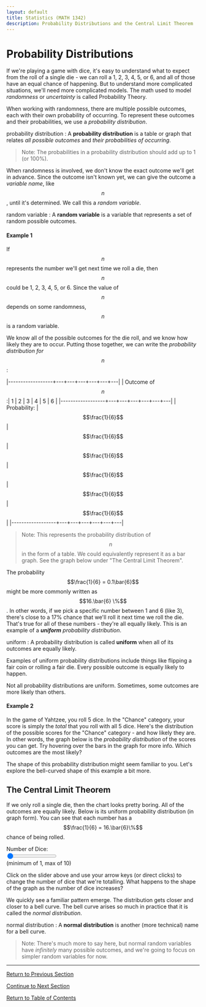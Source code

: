 ```yaml
---
layout: default
title: Statistics (MATH 1342)
description: Probability Distributions and the Central Limit Theorem
---
```


Probability Distributions
===

If we're playing a game with dice, it's easy to understand what to expect from the roll of a single die - we can roll a 1, 2, 3, 4, 5, or 6, and all of those have an equal chance of happening.  But to understand more complicated situations, we'll need more complicated models.  The math used to model *randomness* or *uncertainty* is called Probability Theory.

When working with randomness, there are multiple possible outcomes, each with their own probability of occurring.  To represent these outcomes and their probabilities, we use a *probability distribution*.

probability distribution
: A **probability distribution**  is a table or graph that relates *all possible outcomes* and *their probabilities of occurring*.

> Note: The probabilities in a probability distribution should add up to 1 (or 100%).

When randomness is involved, we don't know the exact outcome we'll get in advance.  Since the outcome isn't known yet, we can give the outcome a *variable name*, like $$n$$, until it's determined.  We call this a *random variable*.

random variable
: A **random variable** is a variable that represents a set of random possible outcomes.

#### Example 1
 
If $$n$$ represents the number we'll get next time we roll a die, then $$n$$ could be 1, 2, 3, 4, 5, or 6.  Since the value of $$n$$ depends on some randomness, $$n$$ is a random variable.

We know all of the possible outcomes for the die roll, and we know how likely they are to occur.  Putting those together, we can write the *probability distribution for $$n$$*:

|------------------+---+---+---+---+---+---|
| Outcome of $$n$$:| 1 | 2 | 3 | 4 | 5 | 6 |
|------------------+---+---+---+---+---+---|
| Probability:     | $$\frac{1}{6}$$ | $$\frac{1}{6}$$ | $$\frac{1}{6}$$ | $$\frac{1}{6}$$ | $$\frac{1}{6}$$ | $$\frac{1}{6}$$ |
|------------------+---+---+---+---+---+---|

> Note: This represents the probability distribution of $$n$$ in the form of a table.  We could equivalently represent it as a bar graph.  See the graph below under "The Central Limit Theorem".

The probability $$\frac{1}{6} = 0.1\bar{6}$$ might be more commonly written as $$16.\bar{6} \%$$.  In other words, if we pick a specific number between 1 and 6 (like 3), there's close to a 17% chance that we'll roll it next time we roll the die.  That's true for all of these numbers - they're all equally likely.  This is an example of a ***uniform*** *probability distribution*.

uniform
: A probability distribution is called **uniform** when all of its outcomes are equally likely.

Examples of uniform probability distributions include things like flipping a fair coin or rolling a fair die.  Every possible outcome is equally likely to happen.

Not all probability distributions are uniform.  Sometimes, some outcomes are more likely than others.

#### Example 2
In the game of Yahtzee, you roll 5 dice.  In the "Chance" category, your score is simply the *total* that you roll with all 5 dice.  Here's the distribution of the possible scores for the "Chance" category - and how likely they are.  In other words, the graph below is the *probability distribution* of the scores you can get.  Try hovering over the bars in the graph for more info.  Which outcomes are the most likely?

<div>
    <canvas id="originalEx"/>
</div>

The shape of this probability distribution might seem familiar to you.  Let's explore the bell-curved shape of this example a bit more.

## The Central Limit Theorem

If we only roll a single die, then the chart looks pretty boring.  All of the outcomes are equally likely.  Below is its uniform probability distribution (in graph form).  You can see that each number has a $$\frac{1}{6} = 16.\bar{6}\%$$ chance of being rolled.

<div>
    <canvas id="myChart"/>
</div>

<div>
    <form id="form1" onsubmit="return false;">
        Number of Dice:<br/>
        <input type="range" id="textBox" min="1" max="10" value="1"><br/>
        (minimum of 1, max of 10)
    </form>
</div>

Click on the slider above and use your arrow keys (or direct clicks) to change the number of dice that we're totalling.  What happens to the shape of the graph as the number of dice increases?

We quickly see a familiar pattern emerge.  The distribution gets closer and closer to a bell curve.  The bell curve arises so much in practice that it is called the *normal distribution*.

normal distribution
: A **normal distribution** is another (more technical) name for a bell curve.

> Note: There's much more to say here, but normal random variables have *infinitely* many possible outcomes, and we're going to focus on simpler random variables for now.



---

[Return to Previous Section](tbd)

[Continue to Next Section](tbd)

[Return to Table of Contents](index.html)

<script src="../Graphing Tools/chart.js">
</script>

<script src="../Graphing Tools/distributions.mjs"> // Functions for handling dice distributions
</script>

<script src="central-limit-theorem.js">// Creates local chart and handles events
</script>